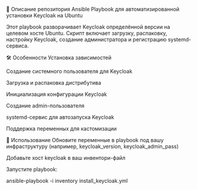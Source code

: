📘 Описание репозитория
Ansible Playbook для автоматизированной установки Keycloak на Ubuntu

Этот playbook разворачивает Keycloak определённой версии на целевом хосте Ubuntu. Скрипт включает загрузку, распаковку, настройку Keycloak, создание администратора и регистрацию systemd-сервиса.

🛠️ Особенности
Установка зависимостей

Создание системного пользователя для Keycloak

Загрузка и распаковка дистрибутива

Инициализация конфигурации Keycloak

Создание admin-пользователя

systemd-сервис для автозапуска Keycloak

Поддержка переменных для кастомизации

🔧 Использование
Обновите переменные в playbook под вашу инфраструктуру (например, keycloak_version, keycloak_admin_pass)

Добавьте хост keycloak в ваш инвентори-файл

Запустите playbook:

ansible-playbook -i inventory install_keycloak.yml
